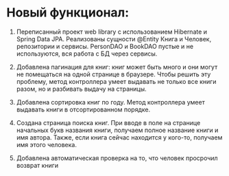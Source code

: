 # Новый функционал:

1. Переписанный проект web library с использованием Hibernate и Spring Data JPA. Реализованы
сущности @Entity Книга и Человек, репозитории и сервисы. PersonDAO и
BookDAO пустые и не используются, вся работа с БД через сервисы.

2. Добавлена пагинация для книг: книг может быть много и они могут не помещаться на одной странице в
браузере. Чтобы решить эту проблему, метод контроллера умеет
выдавать не только все книги разом, но и разбивать выдачу на страницы.

3. Добавлена сортировка книг по году. Метод контроллера умеет
выдавать книги в отсортированном порядке.

4. Создана страница поиска книг. При вводе в поле на странице начальных букв
названия книги, получаем полное название книги и имя автора. Также, если
книга сейчас находится у кого-то, получаем имя этого человека.

5. Добавлена автоматическая проверка на то, что человек просрочил возврат
книги
